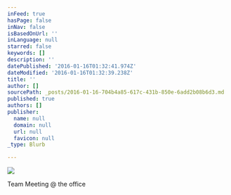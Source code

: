 ```yaml
---
inFeed: true
hasPage: false
inNav: false
isBasedOnUrl: ''
inLanguage: null
starred: false
keywords: []
description: ''
datePublished: '2016-01-16T01:32:41.974Z'
dateModified: '2016-01-16T01:32:39.238Z'
title: ''
author: []
sourcePath: _posts/2016-01-16-704b4a85-617c-431b-850e-6add2b08b6d3.md
published: true
authors: []
publisher:
  name: null
  domain: null
  url: null
  favicon: null
_type: Blurb

---
```

![](https://s3-us-west-2.amazonaws.com/the-grid-img/p/d9e326b8f51e71fdf45b03480ce4541cff3d8a47.png)

Team Meeting @ the office